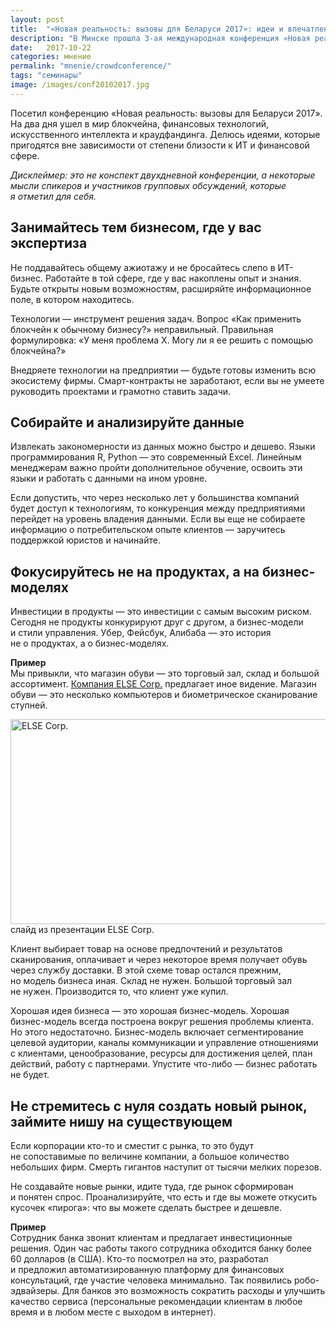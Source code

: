 ```yaml
---
layout: post
title:  "«Новая реальность: вызовы для Беларуси 2017»: идеи и впечатление"
description: "В Минске прошла 3-ая международная конференция «Новая реальность: вызовы для Беларуси 2017». Даже если вы далеки от финансовой и ИТ-сферы, эти идеи могут принести пользу."
date:   2017-10-22 
categories: мнение
permalink: "mnenie/crowdconference/"
tags: "семинары"
image: /images/conf20102017.jpg
---
```


<p>Посетил конференцию «Новая реальность: вызовы для Беларуси 2017». На&nbsp;два дня ушел в&nbsp;мир блокчейна, финансовых технологий, искусственного интеллекта и&nbsp;краудфандинга. Делюсь идеями, которые пригодятся вне зависимости от&nbsp;степени близости к&nbsp;ИТ и&nbsp;финансовой сфере. </p><!--more-->

<div class="address"><i>Дисклеймер: это не&nbsp;конспект двухдневной конференции, а&nbsp;некоторые мысли спикеров и&nbsp;участников групповых обсуждений, которые я&nbsp;отметил для себя.</i></div>
<h2>Занимайтесь тем бизнесом, где у&nbsp;вас экспертиза</h2>
<p>Не&nbsp;поддавайтесь общему ажиотажу и&nbsp;не&nbsp;бросайтесь слепо в&nbsp;ИТ-бизнес. Работайте в&nbsp;той сфере, где у&nbsp;вас накоплены опыт и&nbsp;знания. Будьте открыты новым возможностям, расширяйте информационное поле, в&nbsp;котором находитесь. </p>
<p>Технологии&nbsp;— инструмент решения задач. Вопрос «Как применить блокчейн к&nbsp;обычному бизнесу?» неправильный. Правильная формулировка: «У&nbsp;меня проблема Х.&nbsp;Могу&nbsp;ли я&nbsp;ее&nbsp;решить с&nbsp;помощью блокчейна?» </p>
<p>Внедряете технологии на&nbsp;предприятии&nbsp;— будьте готовы изменить всю экосистему фирмы. Смарт-контракты не&nbsp;заработают, если вы&nbsp;не&nbsp;умеете руководить проектами и&nbsp;грамотно ставить задачи. </p>
<h2>Собирайте и&nbsp;анализируйте данные </h2>
<p>Извлекать закономерности из&nbsp;данных можно быстро и&nbsp;дешево. Языки программирования R, Python&nbsp;— это современный Excel. Линейным менеджерам важно пройти дополнительное обучение, освоить эти языки и&nbsp;работать с&nbsp;данными на&nbsp;ином уровне. </p>
<p>Если допустить, что через несколько лет у&nbsp;большинства компаний будет доступ к&nbsp;технологиям, то&nbsp;конкуренция между предприятиями перейдет на&nbsp;уровень владения данными. Если вы&nbsp;еще не&nbsp;собираете информацию о&nbsp;потребительском опыте клиентов&nbsp;— заручитесь поддержкой юристов и&nbsp;начинайте. </p>
<h2>Фокусируйтесь не&nbsp;на&nbsp;продуктах, а&nbsp;на&nbsp;бизнес-моделях </h2>
<p>Инвестиции в&nbsp;продукты&nbsp;— это инвестиции с&nbsp;самым высоким риском. Сегодня не&nbsp;продукты конкурируют друг с&nbsp;другом, а&nbsp;бизнес-модели и&nbsp;стили управления. Убер, Фейсбук, Алибаба&nbsp;— это история не&nbsp;о&nbsp;продуктах, а&nbsp;о&nbsp;бизнес-моделях. </p>
<div class="address"><p><b>Пример</b><br> Мы&nbsp;привыкли, что магазин обуви&nbsp;— это торговый зал, склад и&nbsp;большой ассортимент. <a href="http://www.else-corp.com/">Компания ELSE Corp.</a> предлагает иное видение. Магазин обуви&nbsp;— это несколько компьютеров и&nbsp;биометрическое сканирование ступней.</p>

<div class="wtf"><img src="http://www.bartoshevich.by/images/conf201020172.jpg" alt="ELSE Corp." width="720" height="328" class="img-responsive"/>
слайд из&nbsp;презентации ELSE Corp. </div>
<p><b></b></p>

<p>Клиент выбирает товар на&nbsp;основе предпочтений и&nbsp;результатов сканирования, оплачивает и&nbsp;через некоторое время получает обувь через службу доставки. В&nbsp;этой схеме товар остался прежним, но&nbsp;модель бизнеса иная. Склад не&nbsp;нужен. Большой торговый зал не&nbsp;нужен. Производится&nbsp;то, что клиент уже купил. </p></div><p><b></b></p>
<p>Хорошая идея бизнеса&nbsp;— это хорошая бизнес-модель. Хорошая бизнес-модель всегда построена вокруг решения проблемы клиента. Но&nbsp;этого недостаточно. Бизнес-модель включает сегментирование целевой аудитории, каналы коммуникации и&nbsp;управление отношениями с&nbsp;клиентами, ценообразование, ресурсы для достижения целей, план действий, работу с&nbsp;партнерами. Упустите что-либо&nbsp;— бизнес работать не&nbsp;будет. </p>
<h2>Не&nbsp;стремитесь с&nbsp;нуля создать новый рынок, займите нишу на&nbsp;существующем </h2>
<p>Если корпорации кто-то и&nbsp;сместит с&nbsp;рынка, то&nbsp;это будут не&nbsp;сопоставимые по&nbsp;величине компании, а&nbsp;большое количество небольших фирм. Смерть гигантов наступит от&nbsp;тысячи мелких порезов. </p>
<p>Не&nbsp;создавайте новые рынки, идите туда, где рынок сформирован и&nbsp;понятен спрос. Проанализируйте, что есть и&nbsp;где вы&nbsp;можете откусить кусочек «пирога»: что вы&nbsp;можете сделать быстрее и&nbsp;дешевле. </p>
<div class="address"><p><b>Пример</b><br> Сотрудник банка звонит клиентам и&nbsp;предлагает инвестиционные решения. Один час работы такого сотрудника обходится банку более 60&nbsp;долларов (в&nbsp;США). Кто-то посмотрел на&nbsp;это, разработал и&nbsp;предложил автоматизированную платформу для финансовых консультаций, где участие человека минимально. Так появились робо-эдвайзеры. Для банков это возможность сократить расходы и&nbsp;улучшить качество сервиса (персональные рекомендации клиентам в&nbsp;любое время и&nbsp;в&nbsp;любом месте с&nbsp;выходом в&nbsp;интернет). </p></div>
<!--<h2>Идете к&nbsp;клиентам&nbsp;— подумайте об&nbsp;обертке</h2>
<p>Встречают по&nbsp;одежке. Это подчеркивали, когда обсуждали типичные ошибки краудфандинговых проектов. Сэкономили на&nbsp;дизайне презентации&nbsp;— проект обошли стороной. Но&nbsp;здесь я&nbsp;приведу другой пример. Один из&nbsp;спикеров вышел на&nbsp;сцену в&nbsp;майке, мастерке и&nbsp;джинсах. Первые минуты выступления часть аудитории обращала внимание не&nbsp;на&nbsp;содержание слов, а&nbsp;на&nbsp;форму подачи. -->

<!--<div class="wtf"><img src="http://www.bartoshevich.by/images/conf21202017.jpg" alt="crowdconference" width="720" height="479" class="img-responsive"/>
Реакция на&nbsp;спикера в&nbsp;телеграм-чате конференции</div>
<p><b></b></p>
<p>Это удивило. Каждый из&nbsp;спикеров достиг в&nbsp;своей сфере больше большинства присутствующих на&nbsp;конференции. Экспертность спикеров подтвердили и&nbsp;организаторы&nbsp;— бизнес-школа ИПМ и&nbsp;Белгазпромбанк. Но&nbsp;вместо того, чтобы узнать больше и&nbsp;чему-то научиться, люди принялись обсуждать внешний вид. </p>-->
